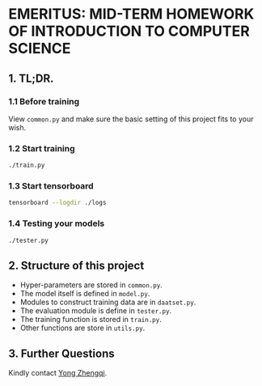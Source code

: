 # EMERITUS: MID-TERM HOMEWORK OF INTRODUCTION TO COMPUTER SCIENCE

## 1. TL;DR.

### 1.1 Before training
View `common.py` and make sure the basic setting of this project fits to your wish.

### 1.2 Start training
```bash
./train.py
```

### 1.3 Start tensorboard
```bash
tensorboard --logdir ./logs
```

### 1.4 Testing your models
```bash
./tester.py
``` 

## 2. Structure of this project

* Hyper-parameters are stored in `common.py`.
* The model itself is defined in `model.py`.
* Modules to construct training data are in `daatset.py`.
* The evaluation module is define in `tester.py`.
* The training function is stored in `train.py`.
* Other functions are store in  `utils.py`.


## 3. Further Questions
Kindly contact [Yong Zhengqi](mailto:yongzhengqi@gmail.com).
